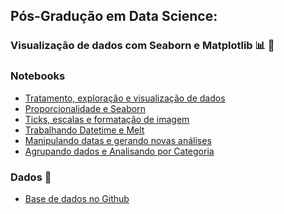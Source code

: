 ## Pós-Gradução em Data Science:
### Visualização de dados com Seaborn e Matplotlib :bar_chart: :eyes:

### Notebooks

- [Tratamento, exploração e visualização de dados]()
- [Proporcionalidade e Seaborn]()
- [Ticks, escalas e formatação de imagem]()
- [Trabalhando Datetime e Melt]()
- [Manipulando datas e gerando novas análises]()
- [Agrupando dados e Analisando por Categoria]()

### Dados 🎲

- [Base de dados no Github]()

